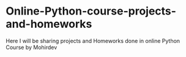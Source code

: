 # Online-Python-course-projects-and-homeworks
Here I will be sharing projects and Homeworks done in online Python Course by Mohirdev
